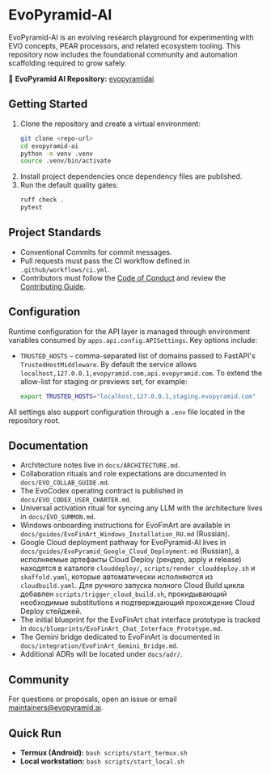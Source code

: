 # EvoPyramid-AI

EvoPyramid-AI is an evolving research playground for experimenting with EVO
concepts, PEAR processors, and related ecosystem tooling. This repository now
includes the foundational community and automation scaffolding required to grow
safely.

🔗 **EvoPyramid AI Repository:** [evopyramidai](https://github.com/AleeexTk/evopyramid-ai)

## Getting Started

1. Clone the repository and create a virtual environment:
   ```bash
   git clone <repo-url>
   cd evopyramid-ai
   python -m venv .venv
   source .venv/bin/activate
   ```
2. Install project dependencies once dependency files are published.
3. Run the default quality gates:
   ```bash
   ruff check .
   pytest
   ```

## Project Standards

- Conventional Commits for commit messages.
- Pull requests must pass the CI workflow defined in `.github/workflows/ci.yml`.
- Contributors must follow the [Code of Conduct](CODE_OF_CONDUCT.md) and review
  the [Contributing Guide](CONTRIBUTING.md).

## Configuration

Runtime configuration for the API layer is managed through environment
variables consumed by `apps.api.config.APISettings`. Key options include:

- `TRUSTED_HOSTS` – comma-separated list of domains passed to FastAPI's
  `TrustedHostMiddleware`. By default the service allows
  `localhost,127.0.0.1,evopyramid.com,api.evopyramid.com`. To extend the
  allow-list for staging or previews set, for example:

  ```bash
  export TRUSTED_HOSTS="localhost,127.0.0.1,staging.evopyramid.com"
  ```

All settings also support configuration through a `.env` file located in the
repository root.

## Documentation

- Architecture notes live in `docs/ARCHITECTURE.md`.
- Collaboration rituals and role expectations are documented in
  `docs/EVO_COLLAB_GUIDE.md`.
- The EvoCodex operating contract is published in
  `docs/EVO_CODEX_USER_CHARTER.md`.
- Universal activation ritual for syncing any LLM with the architecture lives in
  `docs/EVO_SUMMON.md`.
- Windows onboarding instructions for EvoFinArt are available in
  `docs/guides/EvoFinArt_Windows_Installation_RU.md` (Russian).
- Google Cloud deployment pathway for EvoPyramid-AI lives in
  `docs/guides/EvoPyramid_Google_Cloud_Deployment.md` (Russian), а исполняемые артефакты
  Cloud Deploy (рендер, apply и release) находятся в каталоге `clouddeploy/`, `scripts/render_clouddeploy.sh`
  и `skaffold.yaml`, которые автоматически исполняются из `cloudbuild.yaml`. Для ручного запуска
  полного Cloud Build цикла добавлен `scripts/trigger_cloud_build.sh`, прокидывающий необходимые
  substitutions и подтверждающий прохождение Cloud Deploy стейджей.
- The initial blueprint for the EvoFinArt chat interface prototype is tracked in
  `docs/blueprints/EvoFinArt_Chat_Interface_Prototype.md`.
- The Gemini bridge dedicated to EvoFinArt is documented in
  `docs/integration/EvoFinArt_Gemini_Bridge.md`.
- Additional ADRs will be located under `docs/adr/`.

## Community

For questions or proposals, open an issue or email maintainers@evopyramid.ai.

## Quick Run

- **Termux (Android):** `bash scripts/start_termux.sh`
- **Local workstation:** `bash scripts/start_local.sh`
